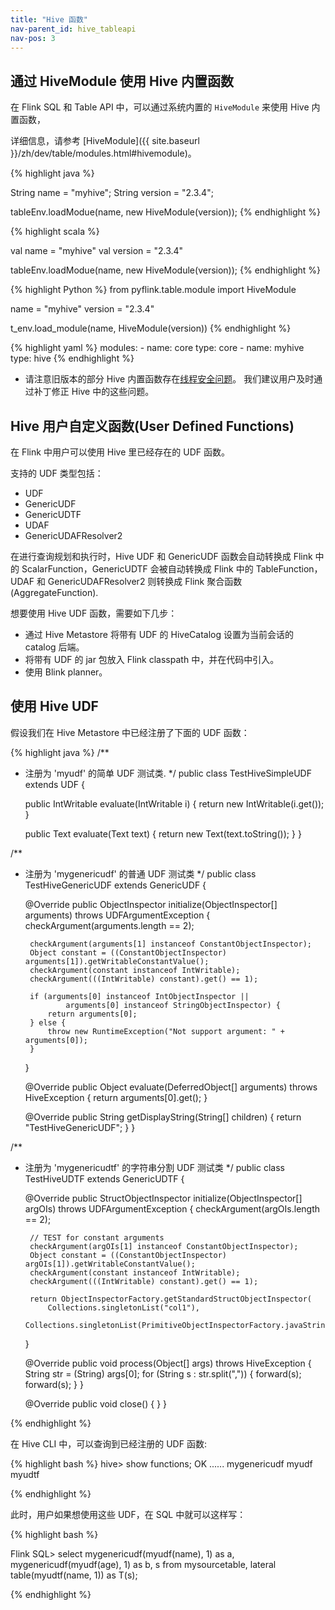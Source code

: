 ```yaml
---
title: "Hive 函数"
nav-parent_id: hive_tableapi
nav-pos: 3
---
```

<!--
Licensed to the Apache Software Foundation (ASF) under one
or more contributor license agreements.  See the NOTICE file
distributed with this work for additional information
regarding copyright ownership.  The ASF licenses this file
to you under the Apache License, Version 2.0 (the
"License"); you may not use this file except in compliance
with the License.  You may obtain a copy of the License at

  http://www.apache.org/licenses/LICENSE-2.0

Unless required by applicable law or agreed to in writing,
software distributed under the License is distributed on an
"AS IS" BASIS, WITHOUT WARRANTIES OR CONDITIONS OF ANY
KIND, either express or implied.  See the License for the
specific language governing permissions and limitations
under the License.
-->

## 通过 HiveModule 使用 Hive 内置函数

在 Flink SQL 和 Table API 中，可以通过系统内置的 `HiveModule` 来使用 Hive 内置函数，

详细信息，请参考 [HiveModule]({{ site.baseurl }}/zh/dev/table/modules.html#hivemodule)。

<div class="codetabs" markdown="1">
<div data-lang="Java" markdown="1">
{% highlight java %}

String name            = "myhive";
String version         = "2.3.4";

tableEnv.loadModue(name, new HiveModule(version));
{% endhighlight %}
</div>
<div data-lang="Scala" markdown="1">
{% highlight scala %}

val name            = "myhive"
val version         = "2.3.4"

tableEnv.loadModue(name, new HiveModule(version));
{% endhighlight %}
</div>
<div data-lang="Python" markdown="1">
{% highlight Python %}
from pyflink.table.module import HiveModule

name = "myhive"
version = "2.3.4"

t_env.load_module(name, HiveModule(version))
{% endhighlight %}
</div>
<div data-lang="YAML" markdown="1">
{% highlight yaml %}
modules:
   - name: core
     type: core
   - name: myhive
     type: hive
{% endhighlight %}
</div>
</div>

* 请注意旧版本的部分 Hive 内置函数存在[线程安全问题](https://issues.apache.org/jira/browse/HIVE-16183)。
我们建议用户及时通过补丁修正 Hive 中的这些问题。

## Hive 用户自定义函数(User Defined Functions)

在 Flink 中用户可以使用 Hive 里已经存在的 UDF 函数。

支持的 UDF 类型包括：

- UDF
- GenericUDF
- GenericUDTF
- UDAF
- GenericUDAFResolver2

在进行查询规划和执行时，Hive UDF 和 GenericUDF 函数会自动转换成 Flink 中的 ScalarFunction，GenericUDTF 会被自动转换成 Flink 中的
 TableFunction，UDAF 和 GenericUDAFResolver2 则转换成 Flink 聚合函数(AggregateFunction).

想要使用 Hive UDF 函数，需要如下几步：

- 通过 Hive Metastore 将带有 UDF 的 HiveCatalog 设置为当前会话的 catalog 后端。
- 将带有 UDF 的 jar 包放入 Flink classpath 中，并在代码中引入。
- 使用 Blink planner。

## 使用 Hive UDF

假设我们在 Hive Metastore 中已经注册了下面的 UDF 函数：


{% highlight java %}
/**
 * 注册为 'myudf' 的简单 UDF 测试类. 
 */
public class TestHiveSimpleUDF extends UDF {

	public IntWritable evaluate(IntWritable i) {
		return new IntWritable(i.get());
	}

	public Text evaluate(Text text) {
		return new Text(text.toString());
	}
}

/**
 * 注册为 'mygenericudf' 的普通 UDF 测试类
 */
public class TestHiveGenericUDF extends GenericUDF {

	@Override
	public ObjectInspector initialize(ObjectInspector[] arguments) throws UDFArgumentException {
		checkArgument(arguments.length == 2);

		checkArgument(arguments[1] instanceof ConstantObjectInspector);
		Object constant = ((ConstantObjectInspector) arguments[1]).getWritableConstantValue();
		checkArgument(constant instanceof IntWritable);
		checkArgument(((IntWritable) constant).get() == 1);

		if (arguments[0] instanceof IntObjectInspector ||
				arguments[0] instanceof StringObjectInspector) {
			return arguments[0];
		} else {
			throw new RuntimeException("Not support argument: " + arguments[0]);
		}
	}

	@Override
	public Object evaluate(DeferredObject[] arguments) throws HiveException {
		return arguments[0].get();
	}

	@Override
	public String getDisplayString(String[] children) {
		return "TestHiveGenericUDF";
	}
}

/**
 * 注册为 'mygenericudtf' 的字符串分割 UDF 测试类
 */
public class TestHiveUDTF extends GenericUDTF {

	@Override
	public StructObjectInspector initialize(ObjectInspector[] argOIs) throws UDFArgumentException {
		checkArgument(argOIs.length == 2);

		// TEST for constant arguments
		checkArgument(argOIs[1] instanceof ConstantObjectInspector);
		Object constant = ((ConstantObjectInspector) argOIs[1]).getWritableConstantValue();
		checkArgument(constant instanceof IntWritable);
		checkArgument(((IntWritable) constant).get() == 1);

		return ObjectInspectorFactory.getStandardStructObjectInspector(
			Collections.singletonList("col1"),
			Collections.singletonList(PrimitiveObjectInspectorFactory.javaStringObjectInspector));
	}

	@Override
	public void process(Object[] args) throws HiveException {
		String str = (String) args[0];
		for (String s : str.split(",")) {
			forward(s);
			forward(s);
		}
	}

	@Override
	public void close() {
	}
}

{% endhighlight %}

在 Hive CLI 中，可以查询到已经注册的 UDF 函数:

{% highlight bash %}
hive> show functions;
OK
......
mygenericudf
myudf
myudtf

{% endhighlight %}

此时，用户如果想使用这些 UDF，在 SQL 中就可以这样写：


{% highlight bash %}

Flink SQL> select mygenericudf(myudf(name), 1) as a, mygenericudf(myudf(age), 1) as b, s from mysourcetable, lateral table(myudtf(name, 1)) as T(s);

{% endhighlight %}
